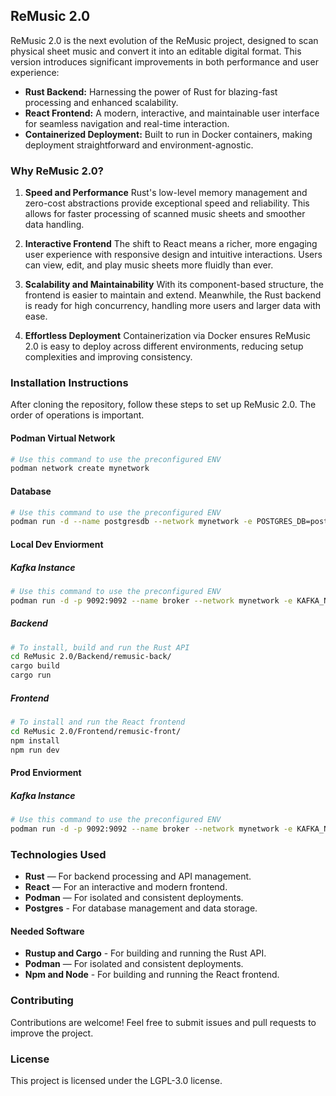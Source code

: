 ## ReMusic 2.0

ReMusic 2.0 is the next evolution of the ReMusic project, designed to scan physical sheet music and convert it into an editable digital format. This version introduces significant improvements in both performance and user experience:

- **Rust Backend:** Harnessing the power of Rust for blazing-fast processing and enhanced scalability.
- **React Frontend:** A modern, interactive, and maintainable user interface for seamless navigation and real-time interaction.
- **Containerized Deployment:** Built to run in Docker containers, making deployment straightforward and environment-agnostic.

### Why ReMusic 2.0?

1. **Speed and Performance**
   Rust's low-level memory management and zero-cost abstractions provide exceptional speed and reliability. This allows for faster processing of scanned music sheets and smoother data handling.

2. **Interactive Frontend**
   The shift to React means a richer, more engaging user experience with responsive design and intuitive interactions. Users can view, edit, and play music sheets more fluidly than ever.

3. **Scalability and Maintainability**
   With its component-based structure, the frontend is easier to maintain and extend. Meanwhile, the Rust backend is ready for high concurrency, handling more users and larger data with ease.

4. **Effortless Deployment**
   Containerization via Docker ensures ReMusic 2.0 is easy to deploy across different environments, reducing setup complexities and improving consistency.

### Installation Instructions

After cloning the repository, follow these steps to set up ReMusic 2.0. The order of operations is important.

#### Podman Virtual Network

```bash
# Use this command to use the preconfigured ENV
podman network create mynetwork
```

#### Database

```bash
# Use this command to use the preconfigured ENV
podman run -d --name postgresdb --network mynetwork -e POSTGRES_DB=postgres -e POSTGRES_USER=user -e POSTGRES_PASSWORD=password -p 6432:5432 postgres:17.4-alpine
```

#### Local Dev Enviorment

##### Kafka Instance

```bash
# Use this command to use the preconfigured ENV
podman run -d -p 9092:9092 --name broker --network mynetwork -e KAFKA_NODE_ID=1 -e KAFKA_PROCESS_ROLES=broker,controller -e KAFKA_LISTENERS=PLAINTEXT://0.0.0.0:9092,CONTROLLER://:9093 -e KAFKA_ADVERTISED_LISTENERS=PLAINTEXT://localhost:9092 -e KAFKA_CONTROLLER_LISTENER_NAMES=CONTROLLER -e KAFKA_LISTENER_SECURITY_PROTOCOL_MAP=CONTROLLER:PLAINTEXT,PLAINTEXT:PLAINTEXT -e KAFKA_CONTROLLER_QUORUM_VOTERS=1@localhost:9093 -e KAFKA_OFFSETS_TOPIC_REPLICATION_FACTOR=1 -e KAFKA_TRANSACTION_STATE_LOG_REPLICATION_FACTOR=1 -e KAFKA_TRANSACTION_STATE_LOG_MIN_ISR=1 -e KAFKA_GROUP_INITIAL_REBALANCE_DELAY_MS=0 -e KAFKA_NUM_PARTITIONS=1 apache/kafka:latest
```

##### Backend

```bash
# To install, build and run the Rust API
cd ReMusic 2.0/Backend/remusic-back/
cargo build
cargo run
```

##### Frontend

```bash
# To install and run the React frontend
cd ReMusic 2.0/Frontend/remusic-front/
npm install
npm run dev
```

#### Prod Enviorment

##### Kafka Instance

```bash
# Use this command to use the preconfigured ENV
podman run -d -p 9092:9092 --name broker --network mynetwork -e KAFKA_NODE_ID=1 -e KAFKA_PROCESS_ROLES=broker,controller -e KAFKA_LISTENERS=PLAINTEXT://:9092,CONTROLLER://:9093 -e KAFKA_ADVERTISED_LISTENERS=PLAINTEXT://broker:9092 -e KAFKA_CONTROLLER_LISTENER_NAMES=CONTROLLER -e KAFKA_LISTENER_SECURITY_PROTOCOL_MAP=CONTROLLER:PLAINTEXT,PLAINTEXT:PLAINTEXT -e KAFKA_CONTROLLER_QUORUM_VOTERS=1@localhost:9093 -e KAFKA_OFFSETS_TOPIC_REPLICATION_FACTOR=1 -e KAFKA_TRANSACTION_STATE_LOG_REPLICATION_FACTOR=1 -e KAFKA_TRANSACTION_STATE_LOG_MIN_ISR=1 -e KAFKA_GROUP_INITIAL_REBALANCE_DELAY_MS=0 -e KAFKA_NUM_PARTITIONS=1 apache/kafka:latest
```

### Technologies Used

- **Rust** — For backend processing and API management.
- **React** — For an interactive and modern frontend.
- **Podman** — For isolated and consistent deployments.
- **Postgres** - For database management and data storage.

#### Needed Software

- **Rustup and Cargo** - For building and running the Rust API.
- **Podman** — For isolated and consistent deployments.
- **Npm and Node** - For building and running the React frontend.

### Contributing

Contributions are welcome! Feel free to submit issues and pull requests to improve the project.

### License

This project is licensed under the LGPL-3.0 license.
